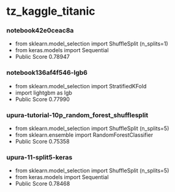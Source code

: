 # tz_kaggle_titanic


### notebook42e0ceac8a
* from sklearn.model_selection import ShuffleSplit (n_splits=1)
* from keras.models import Sequential 
* Public Score 0.78947

### notebook136af4f546-lgb6
* from sklearn.model_selection import StratifiedKFold
* import lightgbm as lgb
* Public Score 0.77990

### upura-tutorial-10p_random_forest_shufflesplit
* from sklearn.model_selection import ShuffleSplit (n_splits=5)
* from sklearn.ensemble import RandomForestClassifier
* Public Score 0.75358

### upura-11-split5-keras
* from sklearn.model_selection import ShuffleSplit (n_splits=5)
* from keras.models import Sequential 
* Public Score 0.78468
